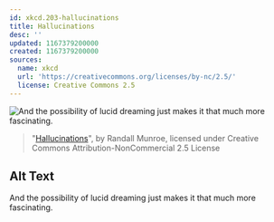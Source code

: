 ```yaml
---
id: xkcd.203-hallucinations
title: Hallucinations
desc: ''
updated: 1167379200000
created: 1167379200000
sources:
  name: xkcd
  url: 'https://creativecommons.org/licenses/by-nc/2.5/'
  license: Creative Commons 2.5
---
```

![And the possibility of lucid dreaming just makes it that much more fascinating.](https://imgs.xkcd.com/comics/hallucinations.png)
> "[Hallucinations](https://xkcd.com/203/)", by Randall Munroe, licensed under Creative Commons Attribution-NonCommercial 2.5 License

## Alt Text
And the possibility of lucid dreaming just makes it that much more fascinating.
